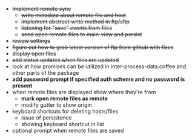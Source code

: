 * ~~Implement remote sync~~
  * ~~write metadata about remote file and host~~
  * ~~implement abstract write method in ftp/sftp~~
  * ~~listening for "save" events from files~~
  * ~~send open remote files to main-view and persist~~
* ~~review settings~~
* ~~figure out how to grab latest version of ftp from github with fixes~~
* ~~display open files~~
* ~~add status updates when files are updated~~
* look at how promises can be utilized in inter-process-data.coffee and other parts of the package
* **add password prompt if specified auth scheme and no password is present**
* when remote files are displayed show where they're from
  * **mark open remote files as remote**
  * modify gutter to show origin
* keyboard shortcuts for deleting hosts/files
  * issue of persistence
  * showing keyboard shortcut in list
* optional prompt when remote files are saved
